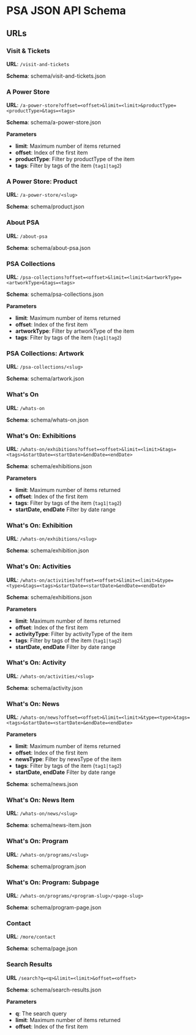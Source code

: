 # PSA JSON API Schema

## URLs

### Visit & Tickets

**URL**: `/visit-and-tickets`
   
**Schema**: schema/visit-and-tickets.json

### A Power Store

**URL**: `/a-power-store?offset=<offset>&limit=<limit>&productType=<productType>&tags=<tags>`

**Schema**: schema/a-power-store.json

**Parameters**
- **limit**: Maximum number of items returned
- **offset**: Index of the first item
- **productType**: Filter by productType of the item
- **tags**: Filter by tags of the item (`tag1|tag2`)

### A Power Store: Product

**URL**: `/a-power-store/<slug>`

**Schema**: schema/product.json

### About PSA

**URL**: `/about-psa`

**Schema**: schema/about-psa.json

### PSA Collections

**URL**: `/psa-collections?offset=<offset>&limit=<limit>&artworkType=<artworkType>&tags=<tags>`

**Schema**: schema/psa-collections.json

**Parameters**
- **limit**: Maximum number of items returned
- **offset**: Index of the first item
- **artworkType**: Filter by artworkType of the item
- **tags**: Filter by tags of the item (`tag1|tag2`)

### PSA Collections: Artwork

**URL**: `/psa-collections/<slug>`

**Schema**: schema/artwork.json

### What's On

**URL**: `/whats-on`

**Schema**: schema/whats-on.json

### What's On: Exhibitions

**URL**: `/whats-on/exhibitions?offset=<offset>&limit=<limit>&tags=<tags>&startDate=<startDate>&endDate=<endDate>`

**Schema**: schema/exhibitions.json

**Parameters**
- **limit**: Maximum number of items returned
- **offset**: Index of the first item
- **tags**: Filter by tags of the item (`tag1|tag2`)
- **startDate, endDate** Filter by date range

### What's On: Exhibition

**URL**: `/whats-on/exhibitions/<slug>`

**Schema**: schema/exhibition.json

### What's On: Activities

**URL**: `/whats-on/activities?offset=<offset>&limit=<limit>&type=<type>&tags=<tags>&startDate=<startDate>&endDate=<endDate>`

**Schema**: schema/exhibitions.json

**Parameters**
- **limit**: Maximum number of items returned
- **offset**: Index of the first item
- **activityType**: Filter by activityType of the item
- **tags**: Filter by tags of the item (`tag1|tag2`)
- **startDate, endDate** Filter by date range

### What's On: Activity

**URL**: `/whats-on/activities/<slug>`

**Schema**: schema/activity.json

### What's On: News

**URL**: `/whats-on/news?offset=<offset>&limit=<limit>&type=<type>&tags=<tags>&startDate=<startDate>&endDate=<endDate>`

**Parameters**
- **limit**: Maximum number of items returned
- **offset**: Index of the first item
- **newsType**: Filter by newsType of the item
- **tags**: Filter by tags of the item (`tag1|tag2`)
- **startDate, endDate** Filter by date range

**Schema**: schema/news.json

### What's On: News Item

**URL**: `/whats-on/news/<slug>`

**Schema**: schema/news-item.json

### What's On: Program

**URL**: `/whats-on/programs/<slug>`

**Schema**: schema/program.json

### What's On: Program: Subpage

**URL**: `/whats-on/programs/<program-slug>/<page-slug>`

**Schema**: schema/program-page.json

### Contact

**URL**: `/more/contact`

**Schema**: schema/page.json

### Search Results

**URL** `/search?q=<q>&limit=<limit>&offset=<offset>`

**Schema**: schema/search-results.json

**Parameters**
- **q**: The search query
- **limit**: Maximum number of items returned
- **offset**: Index of the first item
